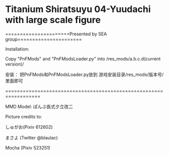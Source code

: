 ﻿# Titanium Shiratsuyu 04-Yuudachi with large scale figure

======================Presented by SEA group======================



Installation: 

Copy "PnFMods" and "PnFModsLoader.py" into /res_mods/a.b.c.d(current version)/


安装：
把PnFMods和PnFModsLoader.py放到
游戏安装目录/res_mods/版本号/ 
里面即可

==================================================================

MMD Model: 
ぽんぷ長式夕立改二

Picture credits to:
しゅがお(Pixiv 612602)
まさよ	(Twitter @blaulac)
Mocha	(Pixiv 523251)